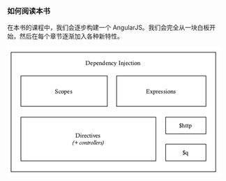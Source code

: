 ### 如何阅读本书

在本书的课程中，我们会逐步构建一个 AngularJS。我们会完全从一块白板开始，然后在每个章节逐渐加入各种新特性。

![](/assets/structure_of_angularjs.png)